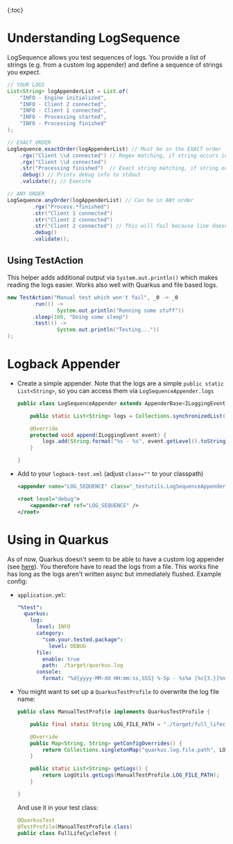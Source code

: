 {:toc}

# Understanding LogSequence

LogSequence allows you test sequences of logs. You provide a list of strings (e.g. from a custom log appender) and define a sequence of strings you expect. 

```java
// YOUR LOGS
List<String> logAppenderList = List.of(
    "INFO - Engine initialized",
    "INFO - Client 2 connected",
    "INFO - Client 1 connected",
    "INFO - Processing started",
    "INFO - Processing finished"
);

// EXACT ORDER
LogSequence.exactOrder(logAppenderList) // Must be in the EXACT order
    .rgx("Client \\d connected") // Regex matching, if string occurs in a log line
    .rgx("Client \\d connected")
    .str("Processing finished")	 // Exact string matching, if string occurs in a log line
    .debug() // Prints debug info to stdout
    .validate(); // Execute

// ANY ORDER
LogSequence.anyOrder(logAppenderList) // Can be in ANY order
        .rgx("Process.*finished")
        .str("Client 1 connected")
        .str("Client 2 connected")
        .str("Client 2 connected") // This will fail because line doesn't occur twice
        .debug()
        .validate();
```



## Using TestAction

This helper adds additional output via `System.out.println()` which makes reading the logs easier. Works also well with Quarkus and file based logs.

```java
new TestAction("Manual test which won't fail", _0 -> _0
        .run(() ->
                System.out.println("Running some stuff"))
        .sleep(100, "Doing some sleep")
        .test(() ->
                System.out.println("Testing..."))
);
```



# Logback Appender

- Create a simple appender. Note that the logs are a simple `public static List<String>`, so you can access them via `LogSequenceAppender.logs`

  ```java
  public class LogSequenceAppender extends AppenderBase<ILoggingEvent> {
  
      public static List<String> logs = Collections.synchronizedList(new ArrayList<>());
  
      @Override
      protected void append(ILoggingEvent event) {
          logs.add(String.format("%s - %s", event.getLevel().toString(), event.getFormattedMessage()));
      }
  
  }
  ```

- Add to your `logback-test.xml` (adjust `class=""` to your classpath)

  ```xml
  <appender name="LOG_SEQUENCE" class="_testutils.LogSequenceAppender" />
  
  <root level="debug">
      <appender-ref ref="LOG_SEQUENCE" />
  </root>
  ```

  

# Using in Quarkus

As of now, Quarkus doesn't seem to be able to have a custom log appender (see [here](https://stackoverflow.com/questions/73035372/how-to-use-a-custom-log-appender-in-quarkus)). You therefore have to read the logs from a file. This works fine has long as the logs aren't written async but immediately flushed. Example config:

- `application.yml`:

  ```yaml
  "%test":
    quarkus:
      log:
        level: INFO
        category:
          "com.your.tested.package":
            level: DEBUG
        file:
          enable: true
          path: ./target/quarkus.log
        console:
          format: "%d{yyyy-MM-dd HH:mm:ss,SSS} %-5p - %s%e [%c{3.}]%n"
  ```

- You might want to set up a `QuarkusTestProfile` to overwrite the log file name:

  ```java
  public class ManualTestProfile implements QuarkusTestProfile {
  
      public final static String LOG_FILE_PATH = "./target/full_lifecycle_test.log";
  
      @Override
      public Map<String, String> getConfigOverrides() {
          return Collections.singletonMap("quarkus.log.file.path", LOG_FILE_PATH);
      }
  
      public static List<String> getLogs() {
          return LogUtils.getLogs(ManualTestProfile.LOG_FILE_PATH);
      }
  
  }
  ```

  And use it in your test class:

  ```java
  @QuarkusTest
  @TestProfile(ManualTestProfile.class)
  public class FullLifeCycleTest {
  ```

  
